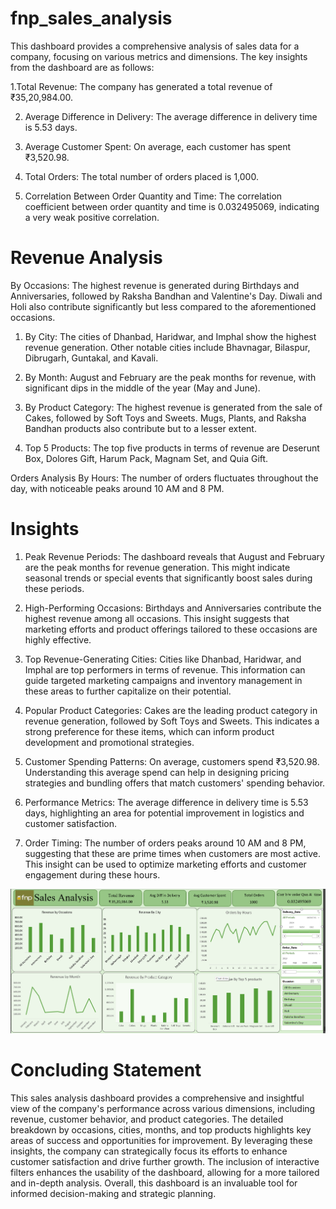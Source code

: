 # fnp_sales_analysis

This dashboard provides a comprehensive analysis of sales data for a company, focusing on various metrics and dimensions. The key insights from the dashboard are as follows:

1.Total Revenue: The company has generated a total revenue of ₹35,20,984.00.

2. Average Difference in Delivery: The average difference in delivery time is 5.53 days.

3. Average Customer Spent: On average, each customer has spent ₹3,520.98.

4. Total Orders: The total number of orders placed is 1,000.

5. Correlation Between Order Quantity and Time: The correlation coefficient between order quantity and time is 0.032495069, indicating a very weak positive correlation.

# Revenue Analysis
By Occasions: The highest revenue is generated during Birthdays and Anniversaries, followed by Raksha Bandhan and Valentine's Day. Diwali and Holi also contribute significantly but less compared to the aforementioned occasions.

1. By City: The cities of Dhanbad, Haridwar, and Imphal show the highest revenue generation. Other notable cities include Bhavnagar, Bilaspur, Dibrugarh, Guntakal, and Kavali.

2. By Month: August and February are the peak months for revenue, with significant dips in the middle of the year (May and June).

3. By Product Category: The highest revenue is generated from the sale of Cakes, followed by Soft Toys and Sweets. Mugs, Plants, and Raksha Bandhan products also contribute but to a lesser extent.

4. Top 5 Products: The top five products in terms of revenue are Deserunt Box, Dolores Gift, Harum Pack, Magnam Set, and Quia Gift.

Orders Analysis
By Hours: The number of orders fluctuates throughout the day, with noticeable peaks around 10 AM and 8 PM.

# Insights
1. Peak Revenue Periods: The dashboard reveals that August and February are the peak months for revenue generation. This might indicate seasonal trends or special events that significantly boost sales during these periods.

2. High-Performing Occasions: Birthdays and Anniversaries contribute the highest revenue among all occasions. This insight suggests that marketing efforts and product offerings tailored to these occasions are highly effective.

3. Top Revenue-Generating Cities: Cities like Dhanbad, Haridwar, and Imphal are top performers in terms of revenue. This information can guide targeted marketing campaigns and inventory management in these areas to further capitalize on their potential.

4. Popular Product Categories: Cakes are the leading product category in revenue generation, followed by Soft Toys and Sweets. This indicates a strong preference for these items, which can inform product development and promotional strategies.

5. Customer Spending Patterns: On average, customers spend ₹3,520.98. Understanding this average spend can help in designing pricing strategies and bundling offers that match customers' spending behavior.

6. Performance Metrics: The average difference in delivery time is 5.53 days, highlighting an area for potential improvement in logistics and customer satisfaction.

7. Order Timing: The number of orders peaks around 10 AM and 8 PM, suggesting that these are prime times when customers are most active. This insight can be used to optimize marketing efforts and customer engagement during these hours.

![alt text](Dashboard.png)

# Concluding Statement
This sales analysis dashboard provides a comprehensive and insightful view of the company's performance across various dimensions, including revenue, customer behavior, and product categories. The detailed breakdown by occasions, cities, months, and top products highlights key areas of success and opportunities for improvement. By leveraging these insights, the company can strategically focus its efforts to enhance customer satisfaction and drive further growth. The inclusion of interactive filters enhances the usability of the dashboard, allowing for a more tailored and in-depth analysis. Overall, this dashboard is an invaluable tool for informed decision-making and strategic planning.

